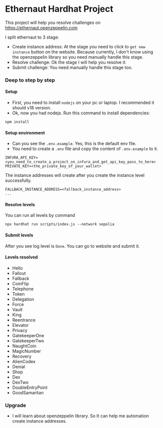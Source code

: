 # Ethernaut Hardhat Project

This project will help you resolve challenges on https://ethernaut.openzeppelin.com

I split ethernaut to 3 stage:
- Create instance address: At the stage you need to click to `get new instance` button on the website. Because currently, I don't know using the openzeppelin library so you need manually handle this stage.
- Resolve challenge: Ok the stage I will help you resolve it.
- Submit challenge: You need manually handle this stage too.

### Deep to step by step

#### Setup
- First, you need to install `nodejs` on your pc or laptop. I recommended it should v18 version.
- Ok, now you had nodejs. Run this command to install dependencies:
```
npm install
```

#### Setup environment
- Can you see the `.env.example`.  Yes, this is the default env file.
- You need to create a `.env` file and copy the content of `.env.example` to it.
```
INFURA_API_KEY=<you_need_to_create_a_project_on_infura_and_get_api_key_pass_to_here>
PRIVATE_KEY=<the_private_key_of_your_wallet>

```
The instance addresses will create after you create the instance level successfully.
```
FALLBACK_INSTANCE_ADDRESS=<fallback_instance_address>
...
```

#### Resolve levels
<!-- You can resolve a level by command `npx hardhat run <file_name> --network sepolia`.
Example:

```
npx hardhat run levels/Fallback.js --network sepolia
``` -->

You can run all levels by command
```
npx hardhat run scripts/index.js --network sepolia
```

#### Submit levels
After you see log level is `Done`. You can go to website and submit it.

#### Levels resolved
- Hello
- Fallout
- Fallback
- CoinFlip
- Telephone
- Token
- Delegation
- Force
- Vault
- King
- Reentrance
- Elevator
- Privacy
- GatekeeperOne
- GatekeeperTwo
- NaughtCoin
- MagicNumber
- Recovery
- AlienCodex
- Denial
- Shop
- Dex
- DexTwo
- DoubleEntryPoint
- GoodSamaritan

### Upgrade
- I will learn about openzeppelin library. So It can help me automation create instance addresses.
